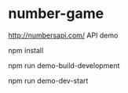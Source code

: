 # number-game
http://numbersapi.com/ API demo

npm install

npm run demo-build-development

npm run demo-dev-start

